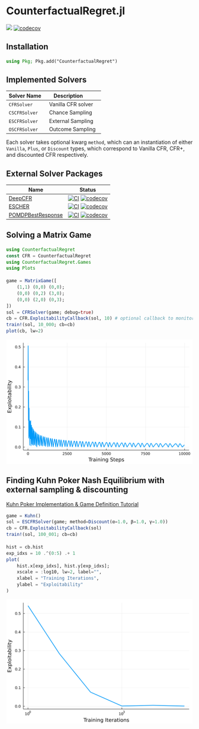 # CounterfactualRegret.jl

[![](https://img.shields.io/badge/docs-stable-blue.svg)](https://whifflefish.github.io/CounterfactualRegret.jl/dev/)
[![codecov](https://codecov.io/gh/WhiffleFish/CounterfactualRegret.jl/branch/main/graph/badge.svg?token=X32NBIUN9Z)](https://codecov.io/gh/WhiffleFish/CounterfactualRegret.jl)

## Installation
```julia
using Pkg; Pkg.add("CounterfactualRegret")
```

## Implemented Solvers

| Solver Name   | Description        |
| ------------- | ------------------ |
| `CFRSolver`   | Vanilla CFR solver |
| `CSCFRSolver` | Chance Sampling    |
| `ESCFRSolver` | External Sampling  |
| `OSCFRSolver` | Outcome Sampling   |

Each solver takes optional kwarg `method`, which can an instantiation of either `Vanilla`, `Plus`, or `Discount` types, which correspond to Vanilla CFR, CFR+, and discounted CFR respectively.

## External Solver Packages
| Name | Status |
| ---- | ------ |
| [DeepCFR](https://github.com/WhiffleFish/DeepCFR.jl) | [![CI](https://github.com/WhiffleFish/DeepCFR.jl/actions/workflows/CI.yml/badge.svg)](https://github.com/WhiffleFish/DeepCFR.jl/actions/workflows/CI.yml) [![codecov](https://codecov.io/gh/WhiffleFish/DeepCFR.jl/branch/main/graph/badge.svg?token=NM2KU62FG2)](https://codecov.io/gh/WhiffleFish/DeepCFR.jl) |
| [ESCHER](https://github.com/WhiffleFish/ESCHER.jl)  | [![CI](https://github.com/WhiffleFish/ESCHER.jl/actions/workflows/CI.yml/badge.svg)](https://github.com/WhiffleFish/ESCHER.jl/actions/workflows/CI.yml) [![codecov](https://codecov.io/gh/WhiffleFish/ESCHER.jl/branch/main/graph/badge.svg?token=rpqTMWcyXc)](https://codecov.io/gh/WhiffleFish/ESCHER.jl)     |
| [POMDPBestResponse](https://github.com/WhiffleFish/BestResponsePOMDP.jl) | [![CI](https://github.com/WhiffleFish/BestResponsePOMDP.jl/actions/workflows/CI.yml/badge.svg)](https://github.com/WhiffleFish/BestResponsePOMDP.jl/actions/workflows/CI.yml) [![codecov](https://codecov.io/gh/WhiffleFish/BestResponsePOMDP.jl/branch/main/graph/badge.svg?token=lKGu7ENcfF)](https://codecov.io/gh/WhiffleFish/BestResponsePOMDP.jl) |

## Solving a Matrix Game

```julia
using CounterfactualRegret
const CFR = CounterfactualRegret
using CounterfactualRegret.Games
using Plots

game = MatrixGame([
    (1,1) (0,0) (0,0);
    (0,0) (0,2) (3,0);
    (0,0) (2,0) (0,3);
])
sol = CFRSolver(game; debug=true)
cb = CFR.ExploitabilityCallback(sol, 10) # optional callback to monitor training
train!(sol, 10_000; cb=cb)
plot(cb, lw=2)
```

<img src="./img/matrix_exploitability.svg">

## Finding Kuhn Poker Nash Equilibrium with external sampling & discounting

[Kuhn Poker Implementation & Game Definition Tutorial](src/games/Kuhn.jl)

```julia
game = Kuhn()
sol = ESCFRSolver(game; method=Discount(α=1.0, β=1.0, γ=1.0))
cb = CFR.ExploitabilityCallback(sol)
train!(sol, 100_001; cb=cb)

hist = cb.hist
exp_idxs = 10 .^(0:5) .+ 1
plot(
    hist.x[exp_idxs], hist.y[exp_idxs];
    xscale = :log10, lw=2, label="",
    xlabel = "Training Iterations",
    ylabel = "Exploitability"
)
```

<img src="./img/kuhn_exploitability.svg">
